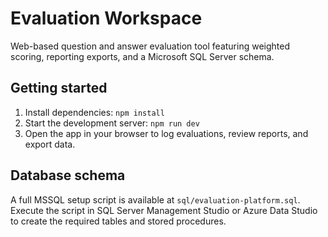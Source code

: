 # Evaluation Workspace

Web-based question and answer evaluation tool featuring weighted scoring, reporting exports, and a Microsoft SQL Server schema.

## Getting started

1. Install dependencies: `npm install`
2. Start the development server: `npm run dev`
3. Open the app in your browser to log evaluations, review reports, and export data.

## Database schema

A full MSSQL setup script is available at `sql/evaluation-platform.sql`. Execute the script in SQL Server Management Studio or Azure Data Studio to create the required tables and stored procedures.

